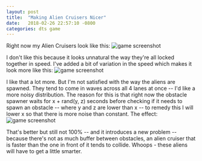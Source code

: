 ```yaml
---
layout: post
title:  "Making Alien Cruisers Nicer"
date:   2018-02-26 22:57:10 -0800
categories: dts game
---
```

Right now my Alien Cruisers look like this:
![game screenshot](https://www.dropbox.com/s/5nskwcsgyr3aqlj/2018-02-26%2022.32.08.gif?raw=1)

I don't like this because it looks unnatural the way they're all locked together in speed.
I've added a bit of variation in the speed which makes it look more like this:
![game screenshot](https://www.dropbox.com/s/4bjhj8kxgwy7nxo/2018-02-26%2022.34.33.gif?raw=1)

I like that a lot more. But I'm not satisfied with the way the aliens are spawned. They tend to come in waves across all 4 lanes at once -- I'd like a more noisy distribution.
The reason for this is that right now the obstacle spawner waits for x + rand(y, z) seconds before checking if it needs to spawn an obstacle -- where y and z are lower than x -- to remedy this I will lower x so that there is more noise than constant. The effect:
![game screenshot](https://www.dropbox.com/s/vwre02s7zi6uz6m/2018-02-26%2022.53.50.gif?raw=1)

That's better but still not 100% -- and it introduces a new problem -- because there's not as much buffer between obstacles, an alien cruiser that is faster than the one in front of it tends to collide. Whoops - these aliens will have to get a little smarter.

